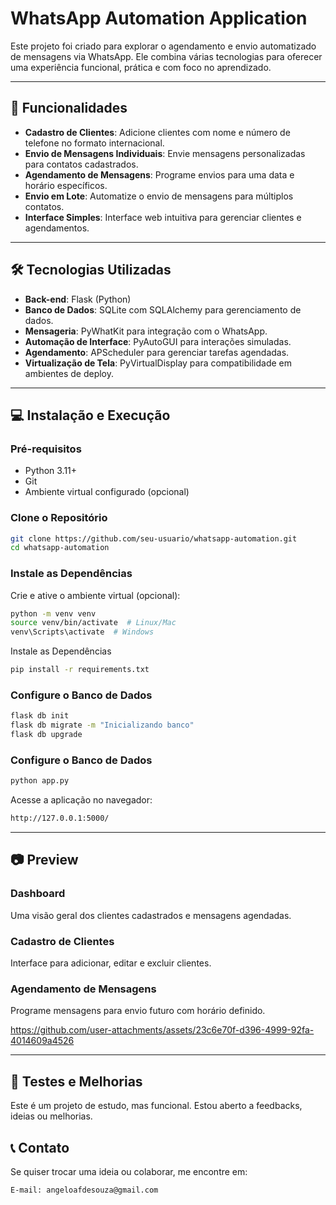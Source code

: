 # WhatsApp Automation Application

Este projeto foi criado para explorar o agendamento e envio automatizado de mensagens via WhatsApp. Ele combina várias tecnologias para oferecer uma experiência funcional, prática e com foco no aprendizado.

---

## 🚀 **Funcionalidades**
- **Cadastro de Clientes**: Adicione clientes com nome e número de telefone no formato internacional.
- **Envio de Mensagens Individuais**: Envie mensagens personalizadas para contatos cadastrados.
- **Agendamento de Mensagens**: Programe envios para uma data e horário específicos.
- **Envio em Lote**: Automatize o envio de mensagens para múltiplos contatos.
- **Interface Simples**: Interface web intuitiva para gerenciar clientes e agendamentos.

---

## 🛠️ **Tecnologias Utilizadas**
- **Back-end**: Flask (Python)
- **Banco de Dados**: SQLite com SQLAlchemy para gerenciamento de dados.
- **Mensageria**: PyWhatKit para integração com o WhatsApp.
- **Automação de Interface**: PyAutoGUI para interações simuladas.
- **Agendamento**: APScheduler para gerenciar tarefas agendadas.
- **Virtualização de Tela**: PyVirtualDisplay para compatibilidade em ambientes de deploy.

---

## 💻 **Instalação e Execução**

### **Pré-requisitos**
- Python 3.11+
- Git
- Ambiente virtual configurado (opcional)

### **Clone o Repositório**
```bash
git clone https://github.com/seu-usuario/whatsapp-automation.git
cd whatsapp-automation
```

### **Instale as Dependências**
Crie e ative o ambiente virtual (opcional):
```bash
python -m venv venv
source venv/bin/activate  # Linux/Mac
venv\Scripts\activate  # Windows
```

Instale as Dependências

```bash
pip install -r requirements.txt
```

### **Configure o Banco de Dados**

```bash
flask db init
flask db migrate -m "Inicializando banco"
flask db upgrade
```
### **Configure o Banco de Dados**

```bash
python app.py
```
Acesse a aplicação no navegador:

```bash
http://127.0.0.1:5000/
```

---

## 📷 **Preview**

### Dashboard

Uma visão geral dos clientes cadastrados e mensagens agendadas.

### Cadastro de Clientes

Interface para adicionar, editar e excluir clientes.

### Agendamento de Mensagens

Programe mensagens para envio futuro com horário definido.



https://github.com/user-attachments/assets/23c6e70f-d396-4999-92fa-4014609a4526



---

## 🧪 Testes e Melhorias

Este é um projeto de estudo, mas funcional. Estou aberto a feedbacks, ideias ou melhorias. 



## 📞 Contato

Se quiser trocar uma ideia ou colaborar, me encontre em:

    E-mail: angeloafdesouza@gmail.com
  















